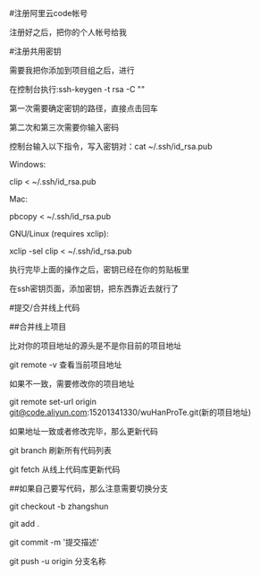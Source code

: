 #注册阿里云code帐号

  注册好之后，把你的个人帐号给我

#注册共用密钥

  需要我把你添加到项目组之后，进行

  在控制台执行:ssh-keygen -t rsa -C ""

  第一次需要确定密钥的路径，直接点击回车

  第二次和第三次需要你输入密码

  控制台输入以下指令，写入密钥对：cat ~/.ssh/id_rsa.pub

  Windows:

  clip < ~/.ssh/id_rsa.pub

  Mac:

  pbcopy < ~/.ssh/id_rsa.pub

  GNU/Linux (requires xclip):

  xclip -sel clip < ~/.ssh/id_rsa.pub

  执行完毕上面的操作之后，密钥已经在你的剪贴板里

  在ssh密钥页面，添加密钥，把东西靠近去就行了

#提交/合并线上代码

##合并线上项目

  比对你的项目地址的源头是不是你目前的项目地址

  git remote -v  查看当前项目地址

  如果不一致，需要修改你的项目地址

  git remote set-url origin git@code.aliyun.com:15201341330/wuHanProTe.git(新的项目地址)

  如果地址一致或者修改完毕，那么更新代码

  git branch   刷新所有代码列表

  git fetch    从线上代码库更新代码

##如果自己要写代码，那么注意需要切换分支

  git checkout -b zhangshun

  git add .

  git commit -m '提交描述'

  git push -u origin 分支名称
